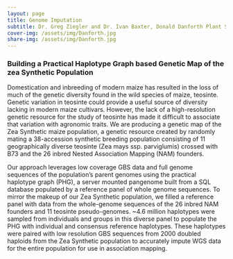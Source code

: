 ```yaml
---
layout: page
title: Genome Imputation
subtitle: Dr. Greg Ziegler and Dr. Ivan Baxter, Donald Danforth Plant Science Center
cover-img: /assets/img/Danforth.jpg
share-img: /assets/img/Danforth.jpg
---
```


### Building a Practical Haplotype Graph based Genetic Map of the zea Synthetic Population

Domestication and inbreeding of modern maize has resulted in the loss of much of the genetic diversity found in the wild species of maize, teosinte. Genetic variation in teosinte could provide a useful source of diversity lacking in modern maize cultivars. However, the lack of a high-resolution genetic resource for the study of teosinte has made it difficult to associate that variation with agronomic traits. We are producing a genetic map of the Zea Synthetic maize population, a genetic resource created by randomly mating a 38-accession synthetic breeding population consisting of 11 geographically diverse teosinte (Zea mays ssp. parviglumis) crossed with B73 and the 26 inbred Nested Association Mapping (NAM) founders.

Our approach leverages low coverage GBS data and full genome sequences of the population’s parent genomes using the practical haplotype graph (PHG), a server mounted pangenome built from a SQL database populated by a reference panel of whole genome sequences. To mirror the makeup of our Zea Synthetic population, we filled a reference panel with data from the whole-genome sequences of the 26 inbred NAM founders and 11 teosinte pseudo-genomes. ~4.6 million haplotypes were sampled from individuals and groups in this diverse panel to populate the PHG with individual and consensus reference haplotypes. These haplotypes were paired with low resolution GBS sequences from 2000 doubled haploids from the Zea Synthetic population to accurately impute WGS data for the entire population for use in association mapping.
